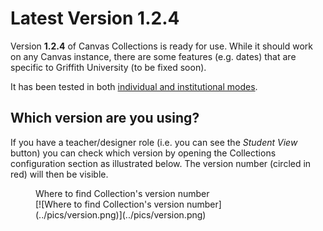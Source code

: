 # Latest Version **1.2.4**

Version **1.2.4** of Canvas Collections is ready for use. While it should work on any Canvas instance, there are some features (e.g. dates) that are specific to Griffith University (to be fixed soon).

It has been tested in both [individual and institutional modes](../getting-started/install/how-to-install.md). 

## Which version are you using?

If you have a teacher/designer role (i.e. you can see the _Student View_ button) you can check which version by opening the Collections configuration section as illustrated below. The version number (circled in red) will then be visible.


<figure markdown>
<figcaption>Where to find Collection's version number</figcaption>
[![Where to find Collection's version number](../pics/version.png)](../pics/version.png)  
</figure>
